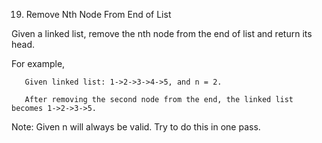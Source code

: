 19. Remove Nth Node From End of List

Given a linked list, remove the nth node from the end of list and return its head.

For example,
```
   Given linked list: 1->2->3->4->5, and n = 2.

   After removing the second node from the end, the linked list becomes 1->2->3->5.
```
Note: Given n will always be valid.
Try to do this in one pass.
